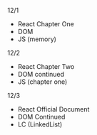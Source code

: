 12/1
- React Chapter One
- DOM 
- JS (memory)

12/2
- React Chapter Two
- DOM continued
- JS (chapter one)

12/3
- React Official Document
- DOM Continued
- LC (LinkedList)
